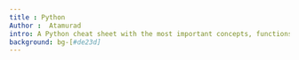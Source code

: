 ```yaml
---
title : Python
Author :  Atamurad
intro: A Python cheat sheet with the most important concepts, functions, methods, and more. A complete quick reference for beginners.
background: bg-[#de23d]
---
```



